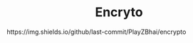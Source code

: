<h1 align="center">Encryto</h1>
<p>
  https://img.shields.io/github/last-commit/PlayZBhai/encrypto
</p>
